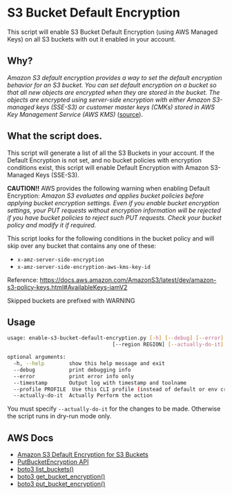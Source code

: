 # S3 Bucket Default Encryption

This script will enable S3 Bucket Default Encryption (using AWS Managed Keys) on all S3 buckets with out it enabled in your account.

## Why?

*Amazon S3 default encryption provides a way to set the default encryption behavior for an S3 bucket. You can set default encryption on a bucket so that all new objects are encrypted when they are stored in the bucket. The objects are encrypted using server-side encryption with either Amazon S3-managed keys (SSE-S3) or customer master keys (CMKs) stored in AWS Key Management Service (AWS KMS)* ([source](https://docs.aws.amazon.com/AmazonS3/latest/dev/bucket-encryption.html)).


## What the script does.

This script will generate a list of all the S3 Buckets in your account. If the Default Encryption is not set, and no bucket policies with encryption conditions exist, this script will enable Default Encryption with Amazon S3-Managed Keys (SSE-S3).

**CAUTION!!** AWS provides the following warning when enabling Default Encryption: *Amazon S3 evaluates and applies bucket policies before applying bucket encryption settings. Even if you enable bucket encryption settings, your PUT requests without encryption information will be rejected if you have bucket policies to reject such PUT requests. Check your bucket policy and modify it if required.*

This script looks for the following conditions in the bucket policy and will skip over any bucket that contains any one of these:
* `x-amz-server-side-encryption`
* `x-amz-server-side-encryption-aws-kms-key-id`

Reference: https://docs.aws.amazon.com/AmazonS3/latest/dev/amazon-s3-policy-keys.html#AvailableKeys-iamV2

Skipped buckets are prefixed with WARNING


## Usage

```bash
usage: enable-s3-bucket-default-encryption.py [-h] [--debug] [--error] [--timestamp]
                                  [--region REGION] [--actually-do-it]

optional arguments:
  -h, --help        show this help message and exit
  --debug           print debugging info
  --error           print error info only
  --timestamp       Output log with timestamp and toolname
  --profile PROFILE  Use this CLI profile (instead of default or env credentials)
  --actually-do-it  Actually Perform the action
```

You must specify `--actually-do-it` for the changes to be made. Otherwise the script runs in dry-run mode only.


## AWS Docs

* [Amazon S3 Default Encryption for S3 Buckets](https://docs.aws.amazon.com/AmazonS3/latest/dev/bucket-encryption.html)
* [PutBucketEncryption API](https://docs.aws.amazon.com/AmazonS3/latest/API/API_PutBucketEncryption.html)
* [boto3 list_buckets()](https://boto3.amazonaws.com/v1/documentation/api/latest/reference/services/s3.html#S3.Client.list_buckets)
* [boto3 get_bucket_encryption()](https://boto3.amazonaws.com/v1/documentation/api/latest/reference/services/s3.html#S3.Client.get_bucket_encryption)
* [boto3 put_bucket_encryption()](https://boto3.amazonaws.com/v1/documentation/api/latest/reference/services/s3.html#S3.Client.put_bucket_encryption)


